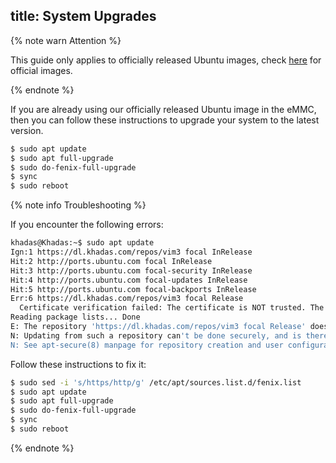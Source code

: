 title: System Upgrades
---

{% note warn Attention %}

This guide only applies to officially released Ubuntu images, check [here](https://dl.khadas.com/Firmware/) for official images.

{% endnote %}

If you are already using our officially released Ubuntu image in the eMMC, then you can follow these instructions to upgrade your system to the latest version.

```sh
$ sudo apt update
$ sudo apt full-upgrade
$ sudo do-fenix-full-upgrade
$ sync
$ sudo reboot
```

{% note info Troubleshooting %}

If you encounter the following errors:

```bash
khadas@Khadas:~$ sudo apt update
Ign:1 https://dl.khadas.com/repos/vim3 focal InRelease
Hit:2 http://ports.ubuntu.com focal InRelease
Hit:3 http://ports.ubuntu.com focal-security InRelease
Hit:4 http://ports.ubuntu.com focal-updates InRelease
Hit:5 http://ports.ubuntu.com focal-backports InRelease
Err:6 https://dl.khadas.com/repos/vim3 focal Release
  Certificate verification failed: The certificate is NOT trusted. The certificate chain uses expired certificate.  Could not handshake: Error in the certificate verification. [IP: 135.181.182.36 443]
Reading package lists... Done
E: The repository 'https://dl.khadas.com/repos/vim3 focal Release' does not have a Release file.
N: Updating from such a repository can't be done securely, and is therefore disabled by default.
N: See apt-secure(8) manpage for repository creation and user configuration details.
```

Follow these instructions to fix it:

```bash
$ sudo sed -i 's/https/http/g' /etc/apt/sources.list.d/fenix.list
$ sudo apt update
$ sudo apt full-upgrade
$ sudo do-fenix-full-upgrade
$ sync
$ sudo reboot
```

{% endnote %}
